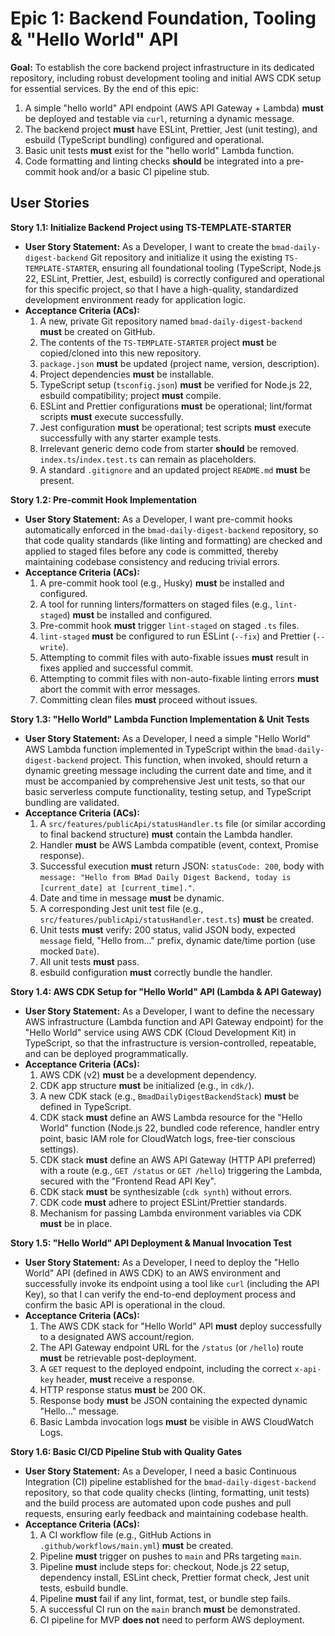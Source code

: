 # Epic 1: Backend Foundation, Tooling & "Hello World" API

**Goal:** To establish the core backend project infrastructure in its dedicated repository, including robust development tooling and initial AWS CDK setup for essential services. By the end of this epic:
1.  A simple "hello world" API endpoint (AWS API Gateway + Lambda) **must** be deployed and testable via `curl`, returning a dynamic message.
2.  The backend project **must** have ESLint, Prettier, Jest (unit testing), and esbuild (TypeScript bundling) configured and operational.
3.  Basic unit tests **must** exist for the "hello world" Lambda function.
4.  Code formatting and linting checks **should** be integrated into a pre-commit hook and/or a basic CI pipeline stub.

## User Stories

**Story 1.1: Initialize Backend Project using TS-TEMPLATE-STARTER**
* **User Story Statement:** As a Developer, I want to create the `bmad-daily-digest-backend` Git repository and initialize it using the existing `TS-TEMPLATE-STARTER`, ensuring all foundational tooling (TypeScript, Node.js 22, ESLint, Prettier, Jest, esbuild) is correctly configured and operational for this specific project, so that I have a high-quality, standardized development environment ready for application logic.
* **Acceptance Criteria (ACs):**
    1.  A new, private Git repository named `bmad-daily-digest-backend` **must** be created on GitHub.
    2.  The contents of the `TS-TEMPLATE-STARTER` project **must** be copied/cloned into this new repository.
    3.  `package.json` **must** be updated (project name, version, description).
    4.  Project dependencies **must** be installable.
    5.  TypeScript setup (`tsconfig.json`) **must** be verified for Node.js 22, esbuild compatibility; project **must** compile.
    6.  ESLint and Prettier configurations **must** be operational; lint/format scripts **must** execute successfully.
    7.  Jest configuration **must** be operational; test scripts **must** execute successfully with any starter example tests.
    8.  Irrelevant generic demo code from starter **should** be removed. `index.ts`/`index.test.ts` can remain as placeholders.
    9.  A standard `.gitignore` and an updated project `README.md` **must** be present.

**Story 1.2: Pre-commit Hook Implementation**
* **User Story Statement:** As a Developer, I want pre-commit hooks automatically enforced in the `bmad-daily-digest-backend` repository, so that code quality standards (like linting and formatting) are checked and applied to staged files before any code is committed, thereby maintaining codebase consistency and reducing trivial errors.
* **Acceptance Criteria (ACs):**
    1.  A pre-commit hook tool (e.g., Husky) **must** be installed and configured.
    2.  A tool for running linters/formatters on staged files (e.g., `lint-staged`) **must** be installed and configured.
    3.  Pre-commit hook **must** trigger `lint-staged` on staged `.ts` files.
    4.  `lint-staged` **must** be configured to run ESLint (`--fix`) and Prettier (`--write`).
    5.  Attempting to commit files with auto-fixable issues **must** result in fixes applied and successful commit.
    6.  Attempting to commit files with non-auto-fixable linting errors **must** abort the commit with error messages.
    7.  Committing clean files **must** proceed without issues.

**Story 1.3: "Hello World" Lambda Function Implementation & Unit Tests**
* **User Story Statement:** As a Developer, I need a simple "Hello World" AWS Lambda function implemented in TypeScript within the `bmad-daily-digest-backend` project. This function, when invoked, should return a dynamic greeting message including the current date and time, and it must be accompanied by comprehensive Jest unit tests, so that our basic serverless compute functionality, testing setup, and TypeScript bundling are validated.
* **Acceptance Criteria (ACs):**
    1.  A `src/features/publicApi/statusHandler.ts` file (or similar according to final backend structure) **must** contain the Lambda handler.
    2.  Handler **must** be AWS Lambda compatible (event, context, Promise response).
    3.  Successful execution **must** return JSON: `statusCode: 200`, body with `message: "Hello from BMad Daily Digest Backend, today is [current_date] at [current_time]."`.
    4.  Date and time in message **must** be dynamic.
    5.  A corresponding Jest unit test file (e.g., `src/features/publicApi/statusHandler.test.ts`) **must** be created.
    6.  Unit tests **must** verify: 200 status, valid JSON body, expected `message` field, "Hello from..." prefix, dynamic date/time portion (use mocked `Date`).
    7.  All unit tests **must** pass.
    8.  esbuild configuration **must** correctly bundle the handler.

**Story 1.4: AWS CDK Setup for "Hello World" API (Lambda & API Gateway)**
* **User Story Statement:** As a Developer, I want to define the necessary AWS infrastructure (Lambda function and API Gateway endpoint) for the "Hello World" service using AWS CDK (Cloud Development Kit) in TypeScript, so that the infrastructure is version-controlled, repeatable, and can be deployed programmatically.
* **Acceptance Criteria (ACs):**
    1.  AWS CDK (v2) **must** be a development dependency.
    2.  CDK app structure **must** be initialized (e.g., in `cdk/`).
    3.  A new CDK stack (e.g., `BmadDailyDigestBackendStack`) **must** be defined in TypeScript.
    4.  CDK stack **must** define an AWS Lambda resource for the "Hello World" function (Node.js 22, bundled code reference, handler entry point, basic IAM role for CloudWatch logs, free-tier conscious settings).
    5.  CDK stack **must** define an AWS API Gateway (HTTP API preferred) with a route (e.g., `GET /status` or `GET /hello`) triggering the Lambda, secured with the "Frontend Read API Key".
    6.  CDK stack **must** be synthesizable (`cdk synth`) without errors.
    7.  CDK code **must** adhere to project ESLint/Prettier standards.
    8.  Mechanism for passing Lambda environment variables via CDK **must** be in place.

**Story 1.5: "Hello World" API Deployment & Manual Invocation Test**
* **User Story Statement:** As a Developer, I need to deploy the "Hello World" API (defined in AWS CDK) to an AWS environment and successfully invoke its endpoint using a tool like `curl` (including the API Key), so that I can verify the end-to-end deployment process and confirm the basic API is operational in the cloud.
* **Acceptance Criteria (ACs):**
    1.  The AWS CDK stack for "Hello World" API **must** deploy successfully to a designated AWS account/region.
    2.  The API Gateway endpoint URL for the `/status` (or `/hello`) route **must** be retrievable post-deployment.
    3.  A `GET` request to the deployed endpoint, including the correct `x-api-key` header, **must** receive a response.
    4.  HTTP response status **must** be 200 OK.
    5.  Response body **must** be JSON containing the expected dynamic "Hello..." message.
    6.  Basic Lambda invocation logs **must** be visible in AWS CloudWatch Logs.

**Story 1.6: Basic CI/CD Pipeline Stub with Quality Gates**
* **User Story Statement:** As a Developer, I need a basic Continuous Integration (CI) pipeline established for the `bmad-daily-digest-backend` repository, so that code quality checks (linting, formatting, unit tests) and the build process are automated upon code pushes and pull requests, ensuring early feedback and maintaining codebase health.
* **Acceptance Criteria (ACs):**
    1.  A CI workflow file (e.g., GitHub Actions in `.github/workflows/main.yml`) **must** be created.
    2.  Pipeline **must** trigger on pushes to `main` and PRs targeting `main`.
    3.  Pipeline **must** include steps for: checkout, Node.js 22 setup, dependency install, ESLint check, Prettier format check, Jest unit tests, esbuild bundle.
    4.  Pipeline **must** fail if any lint, format, test, or bundle step fails.
    5.  A successful CI run on the `main` branch **must** be demonstrated.
    6.  CI pipeline for MVP **does not** need to perform AWS deployment. 
